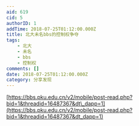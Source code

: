 ```yaml
---
aid: 619
cid: 5
authorID: 1
addTime: 2018-07-25T01:12:00.000Z
title: 北大未名bbs的控制权争夺
tags:
    - 北大
    - 未名
    - bbs
    - 控制权
comments: []
date: 2018-07-25T01:12:00.000Z
category: 分享发现
---
```


[https://bbs.pku.edu.cn/v2/mobile/post-read.php?bid=1&threadid=16487367&dt\_dapp=1](https://bbs.pku.edu.cn/v2/mobile/post-read.php?bid=1&threadid=16487367&dt_dapp=1)
